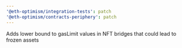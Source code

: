 ```yaml
---
'@eth-optimism/integration-tests': patch
'@eth-optimism/contracts-periphery': patch
---
```


Adds lower bound to gasLimit values in NFT bridges that could lead to frozen assets
